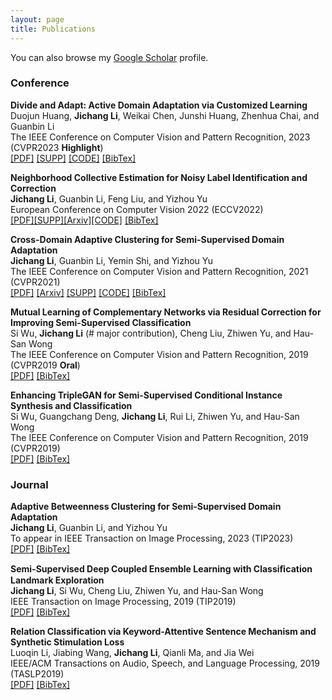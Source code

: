 ```yaml
---
layout: page
title: Publications
---
```


You can also browse my <a href="https://scholar.google.com/citations?user=b8K5vcMAAAAJ" target="_blank">Google Scholar</a> profile.
<br />


<h3>
    <a name='Conference'></a>Conference
</h3>

<div class="media">
    <div class="media-body">
       <p class="media-heading">
          <strong>Divide and Adapt: Active Domain Adaptation via Customized Learning</strong><br />
          Duojun Huang, <b>Jichang Li</b>, Weikai Chen, Junshi Huang, Zhenhua Chai, and Guanbin Li<br />
          The IEEE Conference on Computer Vision and Pattern Recognition, 2023 (CVPR2023 <b>Highlight</b>)<br />
          <a href="https://openaccess.thecvf.com/content/CVPR2023/papers/Huang_Divide_and_Adapt_Active_Domain_Adaptation_via_Customized_Learning_CVPR_2023_paper.pdf">[PDF]</a>
           <a href="https://openaccess.thecvf.com/content/CVPR2023/supplemental/Huang_Divide_and_Adapt_CVPR_2023_supplemental.pdf">[SUPP]</a>
           <a href="https://github.com/starchaser49/DiaNA-CVPR2023">[CODE]</a>
           <a href="https://scholar.googleusercontent.com/scholar.bib?q=info:INuIaIO5Ma8J:scholar.google.com/&output=citation&scisdr=ClGCG90DEI7P8qHHJa0:AFWwaeYAAAAAZQbBPa2DFHxh1vtRFS-jcoRnnd8&scisig=AFWwaeYAAAAAZQbBPczALgCwjxDlcZq084ftvVM&scisf=4&ct=citation&cd=-1&hl=en">[BibTex]</a><br />
       </p>
    </div>
</div>



<div class="media">
    <div class="media-body">
       <p class="media-heading">
          <strong>Neighborhood Collective Estimation for Noisy Label Identification and Correction</strong><br />
          <b>Jichang Li</b>, Guanbin Li, Feng Liu, and Yizhou Yu<br />
          European Conference on Computer Vision 2022 (ECCV2022)<br /> 
          <a href="https://www.ecva.net/papers/eccv_2022/papers_ECCV/papers/136840126.pdf">[PDF]</a><a href="https://www.ecva.net/papers/eccv_2022/papers_ECCV/papers/136840126-supp.pdf">[SUPP]</a><a href="https://arxiv.org/abs/2208.03207">[Arxiv]</a><a href="https://github.com/lijichang/LNL-NCE">[CODE]</a>
           <a href="https://scholar.googleusercontent.com/scholar.bib?q=info:W7pOhHhsgLUJ:scholar.google.com/&output=citation&scisdr=ClGCG90DEI7P8qHHVo0:AFWwaeYAAAAAZQbBTo0ObfBPOV_ebBMcUKXLh0Y&scisig=AFWwaeYAAAAAZQbBTqLr5h8-N6r2D_kxNLLZboE&scisf=4&ct=citation&cd=-1&hl=en">[BibTex]</a><br />
       </p>
    </div>
</div>



<div class="media">
    <div class="media-body">
       <p class="media-heading">
          <strong>Cross-Domain Adaptive Clustering for Semi-Supervised Domain Adaptation</strong><br />
          <b>Jichang Li</b>, Guanbin Li, Yemin Shi, and Yizhou Yu<br />
          The IEEE Conference on Computer Vision and Pattern Recognition, 2021 (CVPR2021)<br />
          <a href="https://openaccess.thecvf.com/content/CVPR2021/html/Li_Cross-Domain_Adaptive_Clustering_for_Semi-Supervised_Domain_Adaptation_CVPR_2021_paper.html">[PDF]</a>
           <a href="https://arxiv.org/abs/2104.09415">[Arxiv]</a>
           <a href="https://openaccess.thecvf.com/content/CVPR2021/supplemental/Li_Cross-Domain_Adaptive_Clustering_CVPR_2021_supplemental.pdf">[SUPP]</a>
           <a href="https://github.com/lijichang/CVPR2021-SSDA">[CODE]</a>
           <a href="https://scholar.googleusercontent.com/scholar.bib?q=info:7HkvmWl_BDwJ:scholar.google.com/&output=citation&scisdr=ClGCG90DEI7P8qHHuHU:AFWwaeYAAAAAZQbBoHWzngs2cNsOBaM2CzZMVzY&scisig=AFWwaeYAAAAAZQbBoMLCQGXMPcRePWdK9P5D8oU&scisf=4&ct=citation&cd=-1&hl=en">[BibTex]</a><br />
       </p>
    </div>
</div>


<div class="media">
    <div class="media-body">
       <p class="media-heading">
          <strong>Mutual Learning of Complementary Networks via Residual Correction for Improving Semi-Supervised Classification</strong><br />
          Si Wu, <b>Jichang Li</b> (# major contribution), Cheng Liu, Zhiwen Yu, and Hau-San Wong<br />
          The IEEE Conference on Computer Vision and Pattern Recognition, 2019 (CVPR2019 <b>Oral</b>)<br />
          <a href="http://openaccess.thecvf.com/content_CVPR_2019/papers/Wu_Mutual_Learning_of_Complementary_Networks_via_Residual_Correction_for_Improving_CVPR_2019_paper.pdf">[PDF]</a>
          <a href="https://scholar.googleusercontent.com/scholar.bib?q=info:F5r1ohTJBbsJ:scholar.google.com/&output=citation&scisdr=ClGCG90DEI7P8qHHcPM:AFWwaeYAAAAAZQbBaPMMM8SXhaeK9NTwB65SWEE&scisig=AFWwaeYAAAAAZQbBaEjBs7I8SxpTnFl2DGaJwYQ&scisf=4&ct=citation&cd=-1&hl=en">[BibTex]</a><br />
       </p>
    </div>
</div>

<div class="media">
    <div class="media-body">
       <p class="media-heading">
          <strong>Enhancing TripleGAN for Semi-Supervised Conditional Instance Synthesis and Classification</strong><br />
          Si Wu, Guangchang Deng, <b>Jichang Li</b>, Rui Li, Zhiwen Yu, and Hau-San Wong<br />
          The IEEE Conference on Computer Vision and Pattern Recognition, 2019 (CVPR2019)<br />
          <a href="http://openaccess.thecvf.com/content_CVPR_2019/papers/Wu_Enhancing_TripleGAN_for_Semi-Supervised_Conditional_Instance_Synthesis_and_Classification_CVPR_2019_paper.pdf">[PDF]</a>
          <a href="https://scholar.googleusercontent.com/scholar.bib?q=info:NopnGpzu2EsJ:scholar.google.com/&output=citation&scisdr=ClGCG90DEI7P8qHHbVY:AFWwaeYAAAAAZQbBdVaZ1RTStrX1l4IrjZ_L9fQ&scisig=AFWwaeYAAAAAZQbBddml7s1pOfMc5aUSiGwAZKg&scisf=4&ct=citation&cd=-1&hl=en">[BibTex]</a><br />
       </p>
    </div>
</div>

<h3>
    <a name='Journal'></a>Journal
</h3>


<div class="media">
    <div class="media-body">
       <p class="media-heading">
          <strong>Adaptive Betweenness Clustering for Semi-Supervised Domain Adaptation</strong><br />
          <b>Jichang Li</b>, Guanbin Li, and Yizhou Yu<br />
          To appear in IEEE Transaction on Image Processing, 2023 (TIP2023)<br />
           <a href="">[PDF]</a>
          <a href="">[BibTex]</a><br />
       </p>
    </div>
</div>

<div class="media">
    <div class="media-body">
       <p class="media-heading">
          <strong>Semi-Supervised Deep Coupled Ensemble Learning with Classiﬁcation Landmark Exploration</strong><br />
          <b>Jichang Li</b>, Si Wu, Cheng Liu, Zhiwen Yu, and Hau-San Wong<br />
          IEEE Transaction on Image Processing, 2019 (TIP2019)<br />
           <a href="https://ieeexplore.ieee.org/abstract/document/8796363">[PDF]</a>
          <a href="https://scholar.googleusercontent.com/scholar.bib?q=info:Wg_3tkGrm1UJ:scholar.google.com/&output=citation&scisdr=ClGCG90DEI7P8qHHQ7k:AFWwaeYAAAAAZQbBW7nHT1LSmCNFzfODiK_F0Js&scisig=AFWwaeYAAAAAZQbBW1L1oiZFMyWilclimge5EX8&scisf=4&ct=citation&cd=-1&hl=en">[BibTex]</a><br />
       </p>
    </div>
</div>

<div class="media">
    <div class="media-body">
       <p class="media-heading">
          <strong>Relation Classification via Keyword-Attentive Sentence Mechanism and Synthetic Stimulation Loss</strong><br />
          Luoqin Li, Jiabing Wang, <b>Jichang Li</b>, Qianli Ma, and Jia Wei<br />
          IEEE/ACM Transactions on Audio, Speech, and Language Processing, 2019 (TASLP2019)<br />
          <a href="https://ieeexplore.ieee.org/abstract/document/8733064">[PDF]</a>
                     <a href="https://scholar.googleusercontent.com/scholar.bib?q=info:Sma2ApeQ558J:scholar.google.com/&output=citation&scisdr=ClGCG90DEI7P8qHHmO0:AFWwaeYAAAAAZQbBgO394nkSqJxfvD-TRNzC2Ao&scisig=AFWwaeYAAAAAZQbBgIPFYmWLt84C5P1XHx4WK5g&scisf=4&ct=citation&cd=-1&hl=en">[BibTex]</a><br />
       </p>
    </div>
</div>



